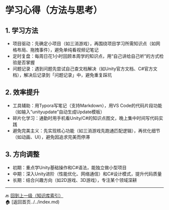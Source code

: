# 学习心得（方法与思考）

## 1. 学习方法
- 项目驱动：先确定小项目（如三消游戏），再围绕项目学习所需知识点（如网格布局、拖拽事件），避免单纯看视频记笔记
- 定时复盘：每周日花1小时回顾本周学的知识点，用“自己讲给自己听”的方式检验是否掌握
- 问题记录：遇到问题先尝试自己查文档解决（如Unity官方文档、C#官方文档），解决后记录到「问题记录」中，避免重复踩坑

## 2. 效率提升
- 工具辅助：用Typora写笔记（支持Markdown），用VS Code的代码片段功能（如输入“unityupdate”自动生成Update模板）
- 碎片化学习：通勤时用手机看Unity/C#的知识点图文，晚上集中时间写代码实践
- 避免完美主义：先实现核心功能（如三消游戏先跑通匹配逻辑），再优化细节（如动画、UI），避免因追求完美而停滞

## 3. 方向调整
- 初期：重点学Unity基础操作和C#语法，能独立做小型项目
- 中期：深入Unity进阶（性能优化、网络通信）和C#设计模式，提升代码质量
- 长期：结合兴趣方向（如2D游戏、3D游戏），专注某个领域深耕

---
🔙 [回到上一级（知识库索引）](index.md)  
🏠 [返回首页../../index.md)
